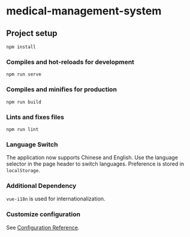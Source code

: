 # medical-management-system

## Project setup
```
npm install
```

### Compiles and hot-reloads for development
```
npm run serve
```

### Compiles and minifies for production
```
npm run build
```

### Lints and fixes files
```
npm run lint
```

### Language Switch
The application now supports Chinese and English. Use the language selector in the page header to switch languages. Preference is stored in `localStorage`.

### Additional Dependency
`vue-i18n` is used for internationalization.

### Customize configuration
See [Configuration Reference](https://cli.vuejs.org/config/).
